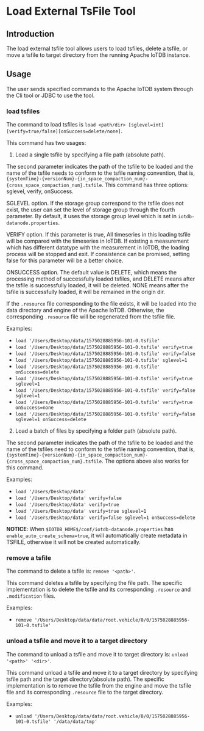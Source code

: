 <!--

    Licensed to the Apache Software Foundation (ASF) under one
    or more contributor license agreements.  See the NOTICE file
    distributed with this work for additional information
    regarding copyright ownership.  The ASF licenses this file
    to you under the Apache License, Version 2.0 (the
    "License"); you may not use this file except in compliance
    with the License.  You may obtain a copy of the License at
    
        http://www.apache.org/licenses/LICENSE-2.0
    
    Unless required by applicable law or agreed to in writing,
    software distributed under the License is distributed on an
    "AS IS" BASIS, WITHOUT WARRANTIES OR CONDITIONS OF ANY
    KIND, either express or implied.  See the License for the
    specific language governing permissions and limitations
    under the License.

-->

# Load External TsFile Tool

## Introduction

The load external tsfile tool allows users to load tsfiles, delete a tsfile, or move a tsfile to target directory from the running Apache IoTDB instance.

## Usage

The user sends specified commands to the Apache IoTDB system through the Cli tool or JDBC to use the tool.

### load tsfiles

The command to load tsfiles is `load <path/dir> [sglevel=int][verify=true/false][onSuccess=delete/none]`.

This command has two usages:

1. Load a single tsfile by specifying a file path (absolute path). 

The second parameter indicates the path of the tsfile to be loaded and the name of the tsfile needs to conform to the tsfile naming convention, that is, `{systemTime}-{versionNum}-{in_space_compaction_num}-{cross_space_compaction_num}.tsfile`. This command has three options: sglevel, verify, onSuccess.

SGLEVEL option. If the storage group correspond to the tsfile does not exist, the user can set the level of storage group through the fourth parameter. By default, it uses the storage group level which is set in `iotdb-datanode.properties`.

VERIFY option. If this parameter is true, All timeseries in this loading tsfile will be compared with the timeseries in IoTDB. If existing a measurement which has different datatype with the measurement in IoTDB, the loading process will be stopped and exit. If consistence can be promised, setting false for this parameter will be a better choice.

ONSUCCESS option. The default value is DELETE, which means  the processing method of successfully loaded tsfiles, and DELETE means  after the tsfile is successfully loaded, it will be deleted. NONE means after the tsfile is successfully loaded, it will be remained in the origin dir.

If the `.resource` file corresponding to the file exists, it will be loaded into the data directory and engine of the Apache IoTDB. Otherwise, the corresponding `.resource` file will be regenerated from the tsfile file.

Examples:

* `load '/Users/Desktop/data/1575028885956-101-0.tsfile'`
* `load '/Users/Desktop/data/1575028885956-101-0.tsfile' verify=true`
* `load '/Users/Desktop/data/1575028885956-101-0.tsfile' verify=false`
* `load '/Users/Desktop/data/1575028885956-101-0.tsfile' sglevel=1`
* `load '/Users/Desktop/data/1575028885956-101-0.tsfile' onSuccess=delete`
* `load '/Users/Desktop/data/1575028885956-101-0.tsfile' verify=true sglevel=1`
* `load '/Users/Desktop/data/1575028885956-101-0.tsfile' verify=false sglevel=1`
* `load '/Users/Desktop/data/1575028885956-101-0.tsfile' verify=true onSuccess=none`
* `load '/Users/Desktop/data/1575028885956-101-0.tsfile' verify=false sglevel=1 onSuccess=delete`

2. Load a batch of files by specifying a folder path (absolute path). 

The second parameter indicates the path of the tsfile to be loaded and the name of the tsfiles need to conform to the tsfile naming convention, that is, `{systemTime}-{versionNum}-{in_space_compaction_num}-{cross_space_compaction_num}.tsfile`. The options above also works for this command.

Examples:

* `load '/Users/Desktop/data'`
* `load '/Users/Desktop/data' verify=false`
* `load '/Users/Desktop/data' verify=true`
* `load '/Users/Desktop/data' verify=true sglevel=1`
* `load '/Users/Desktop/data' verify=false sglevel=1 onSuccess=delete`

**NOTICE**:  When `$IOTDB_HOME$/conf/iotdb-datanode.properties` has `enable_auto_create_schema=true`, it will automatically create metadata in TSFILE, otherwise it will not be created automatically. 

### remove a tsfile

The command to delete a tsfile is: `remove '<path>'`.

This command deletes a tsfile by specifying the file path. The specific implementation is to delete the tsfile and its corresponding `.resource` and` .modification` files.

Examples:

* `remove '/Users/Desktop/data/data/root.vehicle/0/0/1575028885956-101-0.tsfile'`

### unload a tsfile and move it to a target directory

The command to unload a tsfile and move it to target directory is: `unload '<path>' '<dir>'`.

This command unload a tsfile and move it to a target directory by specifying tsfile path and the target directory(absolute path). The specific implementation is to remove the tsfile from the engine and move the tsfile file and its corresponding `.resource` file to the target directory.

Examples:

* `unload '/Users/Desktop/data/data/root.vehicle/0/0/1575028885956-101-0.tsfile' '/data/data/tmp'`